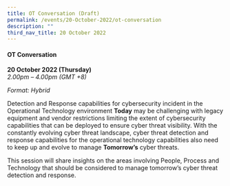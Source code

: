 ```yaml
---
title: OT Conversation (Draft)
permalink: /events/20-October-2022/ot-conversation
description: ""
third_nav_title: 20 October 2022
---
```


#### **OT Conversation**

**20 October 2022 (Thursday)**  
*2.00pm – 4.00pm (GMT +8)*

*Format: Hybrid*

Detection and Response capabilities for cybersecurity incident in the Operational Technology environment **Today** may be challenging with legacy equipment and vendor restrictions limiting the extent of cybersecurity capabilities that can be deployed to ensure cyber threat visibility. With the constantly evolving cyber threat landscape, cyber threat detection and response capabilities for the operational technology capabilities also need to keep up and evolve to manage **Tomorrow’s** cyber threats. 

This session will share insights on the areas involving People, Process and Technology that should be considered to manage tomorrow’s cyber threat detection and response.